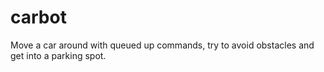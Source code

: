 carbot
======

Move a car around with queued up commands, try to avoid obstacles and get into a parking spot.
